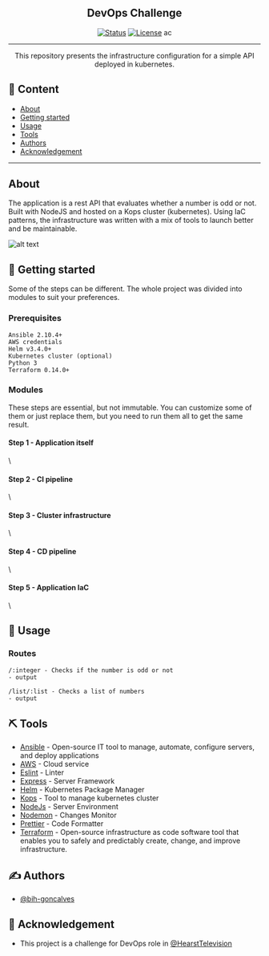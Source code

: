 <h2 align="center">DevOps Challenge</h2>

<div align="center">

[![Status](https://img.shields.ßio/badge/status-active-success.svg)]()
[![License](https://img.shields.io/badge/license-MIT-blue.svg)](/LICENSE)
ac
</div>

---

<p align="center"> This repository presents the infrastructure configuration for a simple API deployed in kubernetes.
    <br>
</p>

## 📝 Content

- [About](#about)
- [Getting started](#getting_started)
- [Usage](#usage)
- [Tools](#built_using)
- [Authors](#authors)
- [Acknowledgement](#acknowledgement)
---

## About <a name = "about"></a>

The application is a rest API that evaluates whether a number is odd or not.
Built with NodeJS and hosted on a Kops cluster (kubernetes). Using IaC patterns, the infrastructure was written with a mix of tools to launch better and be maintainable.

![alt text](https://github.com/[username]/[reponame]/blob/[branch]/images/cluster.png?raw=true)

## 🏁 Getting started <a name = "getting_started"></a>

Some of the steps can be different. The whole project was divided into modules to suit your preferences.

### Prerequisites

```
Ansible 2.10.4+
AWS credentials
Helm v3.4.0+
Kubernetes cluster (optional)
Python 3
Terraform 0.14.0+
```

### Modules

These steps are essential, but not immutable. You can customize some of them or just replace them, but you need to run them all to get the same result.

#### Step 1 - Application itself
\
#### Step 2 - CI pipeline
\
#### Step 3 - Cluster infrastructure
\
#### Step 4 - CD pipeline
\
#### Step 5 - Application IaC
\



## 🎈 Usage <a name="usage"></a>



### Routes

```
/:integer - Checks if the number is odd or not
- output

/list/:list - Checks a list of numbers
- output
```

## ⛏️ Tools <a name = "built_using"></a>

- [Ansible](https://www.ansible.com/) - Open-source IT tool to manage, automate, configure servers, and deploy applications
- [AWS](https://aws.amazon.com/) - Cloud service
- [Eslint](https://eslint.org/) - Linter
- [Express](https://expressjs.com/) - Server Framework
- [Helm](https://helm.sh/) - Kubernetes Package Manager
- [Kops](https://kops.sigs.k8s.io/) - Tool to manage kubernetes cluster
- [NodeJs](https://nodejs.org/en/) - Server Environment
- [Nodemon](https://nodemon.io/) - Changes Monitor
- [Prettier](https://prettier.io/) - Code Formatter
- [Terraform](https://www.terraform.io/) - Open-source infrastructure as code software tool that enables you to safely and predictably create, change, and improve infrastructure.

## ✍️ Authors <a name = "authors"></a>

- [@bih-goncalves](https://github.com/bih-goncalves)

## 🎉 Acknowledgement <a name = "acknowledgement"></a>

- This project is a challenge for DevOps role in [@HearstTelevision](https://www.hearst.com/broadcasting)
